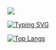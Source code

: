 <img src="https://capsule-render.vercel.app/api?type=waving&color=#bfd7e3&height=250&section=header&text=Heyhyejoy&fontSize=30" />


[![Typing SVG](https://readme-typing-svg.demolab.com/?lines=Welcome+to+Joy's+GitHub)](https://git.io/typing-svg)

<!--
<a href="https://github.com/heyhyejoy" target="_blank"><img src="https://img.shields.io/badge/github-000000?style=for-the-badge&logo-bitdefender&logoColor=FFFFFF"/></a>
-->

[![Top Langs](https://github-readme-stats.vercel.app/api/top-langs/?username=heyhyejoy)](https://github.com/anuraghazra/github-readme-stats)


